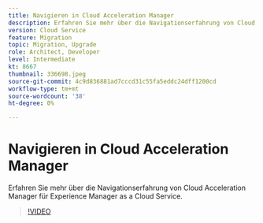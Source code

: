 ```yaml
---
title: Navigieren in Cloud Acceleration Manager
description: Erfahren Sie mehr über die Navigationserfahrung von Cloud Acceleration Manager für Experience Manager as a Cloud Service.
version: Cloud Service
feature: Migration
topic: Migration, Upgrade
role: Architect, Developer
level: Intermediate
kt: 8667
thumbnail: 336698.jpeg
source-git-commit: 4c9d836881ad7cccd31c55fa5eddc24dff1200cd
workflow-type: tm+mt
source-wordcount: '38'
ht-degree: 0%

---
```



# Navigieren in Cloud Acceleration Manager

Erfahren Sie mehr über die Navigationserfahrung von Cloud Acceleration Manager für Experience Manager as a Cloud Service.

>[!VIDEO](https://video.tv.adobe.com/v/336698/?quality=12&learn=on)
